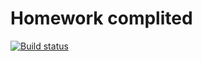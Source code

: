 # Homework complited

[![Build status](https://ci.appveyor.com/api/projects/status/bqasll9468wq4yne?svg=true)](https://ci.appveyor.com/project/yung78/ajs-hw5)
